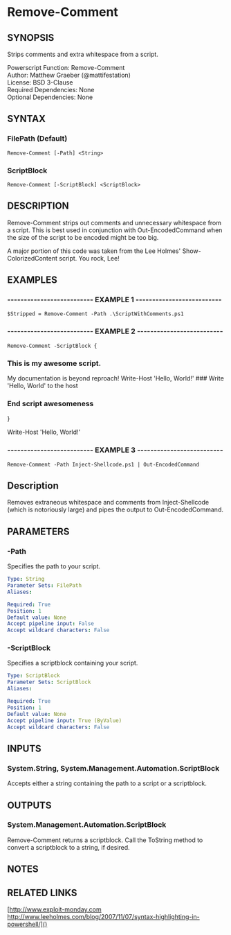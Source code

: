 # Remove-Comment

## SYNOPSIS
Strips comments and extra whitespace from a script.

Powerscript Function: Remove-Comment  
Author: Matthew Graeber (@mattifestation)  
License: BSD 3-Clause  
Required Dependencies: None  
Optional Dependencies: None

## SYNTAX

### FilePath (Default)
```
Remove-Comment [-Path] <String>
```

### ScriptBlock
```
Remove-Comment [-ScriptBlock] <ScriptBlock>
```

## DESCRIPTION
Remove-Comment strips out comments and unnecessary whitespace from a script.
This is best used in conjunction with Out-EncodedCommand when the size of the script to be encoded might be too big.

A major portion of this code was taken from the Lee Holmes' Show-ColorizedContent script.
You rock, Lee!

## EXAMPLES

### -------------------------- EXAMPLE 1 --------------------------
```
$Stripped = Remove-Comment -Path .\ScriptWithComments.ps1
```

### -------------------------- EXAMPLE 2 --------------------------
```
Remove-Comment -ScriptBlock {
```

### This is my awesome script.
My documentation is beyond reproach!
      Write-Host 'Hello, World!' ### Write 'Hello, World' to the host
### End script awesomeness
}

Write-Host 'Hello, World!'

### -------------------------- EXAMPLE 3 --------------------------
```
Remove-Comment -Path Inject-Shellcode.ps1 | Out-EncodedCommand
```

Description
-----------
Removes extraneous whitespace and comments from Inject-Shellcode (which is notoriously large) and pipes the output to Out-EncodedCommand.

## PARAMETERS

### -Path
Specifies the path to your script.

```yaml
Type: String
Parameter Sets: FilePath
Aliases: 

Required: True
Position: 1
Default value: None
Accept pipeline input: False
Accept wildcard characters: False
```

### -ScriptBlock
Specifies a scriptblock containing your script.

```yaml
Type: ScriptBlock
Parameter Sets: ScriptBlock
Aliases: 

Required: True
Position: 1
Default value: None
Accept pipeline input: True (ByValue)
Accept wildcard characters: False
```

## INPUTS

### System.String, System.Management.Automation.ScriptBlock

Accepts either a string containing the path to a script or a scriptblock.

## OUTPUTS

### System.Management.Automation.ScriptBlock

Remove-Comment returns a scriptblock. Call the ToString method to convert a scriptblock to a string, if desired.

## NOTES

## RELATED LINKS

[http://www.exploit-monday.com
http://www.leeholmes.com/blog/2007/11/07/syntax-highlighting-in-powershell/]()

